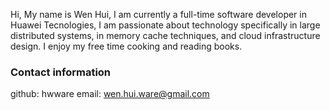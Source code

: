 
Hi, My name is Wen Hui, I am currently a full-time software developer in Huawei Tecnologies, I am passionate about technology specifically in large distributed systems, in memory cache techniques, and cloud infrastructure design. I enjoy my free time cooking and reading books.

### Contact information

github: hwware
email: wen.hui.ware@gmail.com







